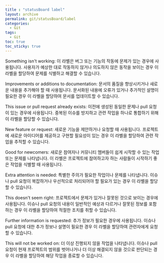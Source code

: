 ```yaml
---
title : "statusBoard label"
layout: archive
permalink: git/statusBoard/label
categories:
  - Git
tags:
  - Git
toc: true
toc_sticky: true
---
```


Something isn't working: 이 라벨은 버그 또는 기능의 작동에 문제가 있는 경우에 사용됩니다. 사용자가 예상한 대로 작동하지 않거나 의도하지 않은 동작을 보이는 경우 이 라벨을 할당하여 문제를 식별하고 해결할 수 있습니다.

Improvements or additions to documentation: 문서의 품질을 향상시키거나 새로운 내용을 추가해야 할 때 사용됩니다. 문서화된 내용에 오류가 있거나 추가적인 설명이 필요한 경우 이 라벨을 할당하여 문서를 업데이트할 수 있습니다.

This issue or pull request already exists: 이전에 생성된 동일한 문제나 pull 요청이 있는 경우에 사용됩니다. 중복된 이슈를 방지하고 관련 작업을 하나로 통합하기 위해 이 라벨을 할당할 수 있습니다.

New feature or request: 새로운 기능을 제안하거나 요청할 때 사용됩니다. 프로젝트에 새로운 아이디어를 제공하고 구현할 필요성이 있는 경우 이 라벨을 할당하여 관련 작업을 추적할 수 있습니다.

Good for newcomers: 새로운 참여자나 커뮤니티 멤버들이 쉽게 시작할 수 있는 작업 또는 문제를 나타냅니다. 이 라벨은 프로젝트에 참여하고자 하는 사람들이 시작하기 좋은 작업을 식별할 때 사용됩니다.

Extra attention is needed: 특별한 주의가 필요한 작업이나 문제를 나타냅니다. 이슈나 pull 요청이 복잡하거나 우선적으로 처리되어야 할 필요가 있는 경우 이 라벨을 할당할 수 있습니다.

This doesn't seem right: 프로젝트에서 문제가 있거나 잘못된 것으로 보이는 경우에 사용됩니다. 이슈나 pull 요청의 내용이 일반적인 예상과 다르거나 잘못된 정보를 포함하는 경우 이 라벨을 할당하여 적절한 조치를 취할 수 있습니다.

Further information is requested: 추가 정보가 필요한 경우에 사용됩니다. 이슈나 pull 요청에 대한 추가 정보나 설명이 필요한 경우 이 라벨을 할당하여 관련자에게 요청할 수 있습니다.

This will not be worked on: 더 이상 진행되지 않을 작업을 나타냅니다. 이슈나 pull 요청이 현재 프로젝트의 범위를 벗어나거나 더 이상 해결되지 않을 것으로 판단되는 경우 이 라벨을 할당하여 해당 작업을 종료할 수 있습니다.